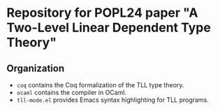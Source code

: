 # Repository for POPL24 paper "A Two-Level Linear Dependent Type Theory"

## Organization
- `coq` contains the Coq formalization of the TLL type theory.
- `ocaml` contains the compiler in OCaml. 
- `tll-mode.el` provides Emacs syntax highlighting for TLL programs.

